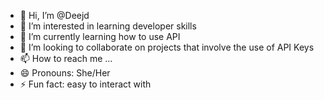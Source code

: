 - 👋 Hi, I’m @Deejd
- 👀 I’m interested in learning developer skills
- 🌱 I’m currently learning how to use API 
- 💞️ I’m looking to collaborate on projects that involve the use of API Keys
- 📫 How to reach me ...
- 😄 Pronouns: She/Her
- ⚡ Fun fact: easy to interact with

<!---
Deejd/Deejd is a ✨ special ✨ repository because its `README.md` (this file) appears on your GitHub profile.
You can click the Preview link to take a look at your changes.
--->
